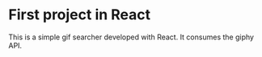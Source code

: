 # First project in React

This is a simple gif searcher developed with React. It consumes the giphy API.